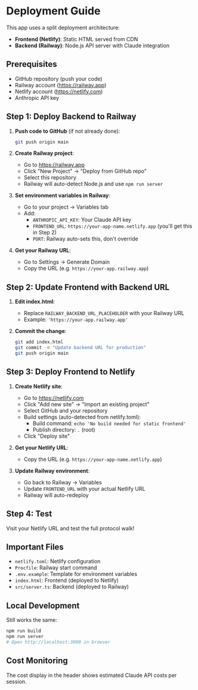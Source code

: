 # Deployment Guide

This app uses a split deployment architecture:
- **Frontend (Netlify)**: Static HTML served from CDN
- **Backend (Railway)**: Node.js API server with Claude integration

## Prerequisites
- GitHub repository (push your code)
- Railway account (https://railway.app)
- Netlify account (https://netlify.com)
- Anthropic API key

## Step 1: Deploy Backend to Railway

1. **Push code to GitHub** (if not already done):
   ```bash
   git push origin main
   ```

2. **Create Railway project**:
   - Go to https://railway.app
   - Click "New Project" → "Deploy from GitHub repo"
   - Select this repository
   - Railway will auto-detect Node.js and use `npm run server`

3. **Set environment variables in Railway**:
   - Go to your project → Variables tab
   - Add:
     - `ANTHROPIC_API_KEY`: Your Claude API key
     - `FRONTEND_URL`: `https://your-app-name.netlify.app` (you'll get this in Step 2)
     - `PORT`: Railway auto-sets this, don't override

4. **Get your Railway URL**:
   - Go to Settings → Generate Domain
   - Copy the URL (e.g. `https://your-app.railway.app`)

## Step 2: Update Frontend with Backend URL

1. **Edit index.html**:
   - Replace `RAILWAY_BACKEND_URL_PLACEHOLDER` with your Railway URL
   - Example: `'https://your-app.railway.app'`

2. **Commit the change**:
   ```bash
   git add index.html
   git commit -m "Update backend URL for production"
   git push origin main
   ```

## Step 3: Deploy Frontend to Netlify

1. **Create Netlify site**:
   - Go to https://netlify.com
   - Click "Add new site" → "Import an existing project"
   - Select GitHub and your repository
   - Build settings (auto-detected from netlify.toml):
     - Build command: `echo 'No build needed for static frontend'`
     - Publish directory: `.` (root)
   - Click "Deploy site"

2. **Get your Netlify URL**:
   - Copy the URL (e.g. `https://your-app-name.netlify.app`)

3. **Update Railway environment**:
   - Go back to Railway → Variables
   - Update `FRONTEND_URL` with your actual Netlify URL
   - Railway will auto-redeploy

## Step 4: Test

Visit your Netlify URL and test the full protocol walk!

## Important Files
- `netlify.toml`: Netlify configuration
- `Procfile`: Railway start command
- `.env.example`: Template for environment variables
- `index.html`: Frontend (deployed to Netlify)
- `src/server.ts`: Backend (deployed to Railway)

## Local Development
Still works the same:
```bash
npm run build
npm run server
# Open http://localhost:3000 in browser
```

## Cost Monitoring
The cost display in the header shows estimated Claude API costs per session.

